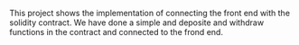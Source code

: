 This project shows the implementation of connecting the front end with the solidity contract. We have done a simple and deposite and withdraw functions in the contract and connected to the frond end.
